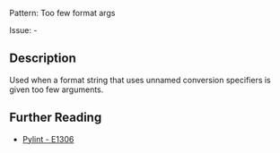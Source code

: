 Pattern: Too few format args

Issue: -

## Description

Used when a format string that uses unnamed conversion specifiers is given too few arguments.

## Further Reading

* [Pylint - E1306](http://pylint-messages.wikidot.com/messages:e1306)